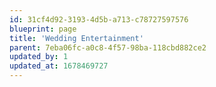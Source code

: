 ```yaml
---
id: 31cf4d92-3193-4d5b-a713-c78727597576
blueprint: page
title: 'Wedding Entertainment'
parent: 7eba06fc-a0c8-4f57-98ba-118cbd882ce2
updated_by: 1
updated_at: 1678469727
---
```

